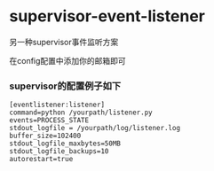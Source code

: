 # supervisor-event-listener
另一种supervisor事件监听方案

在config配置中添加你的邮箱即可

### supervisor的配置例子如下
```
[eventlistener:listener]
command=python /yourpath/listener.py
events=PROCESS_STATE
stdout_logfile = /yourpath/log/listener.log
buffer_size=102400
stdout_logfile_maxbytes=50MB
stdout_logfile_backups=10
autorestart=true
```